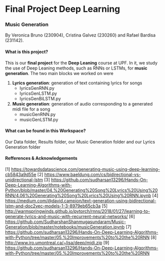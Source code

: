 # Final Project Deep Learning
### Music Generation
By Veronica Bruno (230904), Cristina Galvez (230260) and Rafael Bardisa (231142).

#### What is this project?
This is our **final project** for the **Deep Leaning** course at UPF. In it, we study the use of Deep Leaning methods, such as RNNs or LSTMs, for **music generation**. The two main blocks we worked on were
1. **Lyrics generation**: generation of text containing lyrics for songs
    - lyricsGenRNN.py
    - lyricsGenLSTM.py
    - lyricsGenBiLSTM.py
2. **Music generation**: generation of audio corresponding to a generated midi file for a song
   - musicGenRNN.py
   - musicGenLSTM.py

#### What can be found in this Workspace?
Our Data folder, Results folder, our Music Generation folder and our Lyrics Generation folder
  
#### Refferences & Acknowledgements
[1] https://towardsdatascience.com/generating-music-using-deep-learning-cb5843a9d55e
[2] https://www.baeldung.com/cs/bidirectional-vs-unidirectional-lstm
[3] https://github.com/sudharsan13296/Hands-On-Deep-Learning-Algorithms-with-Python/blob/master/04.%20Generating%20Song%20Lyrics%20Using%20RNN/4.06%20Generating%20Song%20Lyrics%20Using%20RNN.ipynb
[4] https://medium.com/@david.campion/text-generation-using-bidirectional-lstm-and-doc2vec-models-1-3-8979eb65cb3a
[5] http://warmspringwinds.github.io/pytorch/rnns/2018/01/27/learning-to-generate-lyrics-and-music-with-recurrent-neural-networks/
[6] https://github.com/SudharshanShanmugasundaram/Music-Generation/blob/master/notebooks/musicGeneration.ipynb
[7] https://github.com/sudharsan13296/Hands-On-Deep-Learning-Algorithms-with-Python/tree/master/05.%20Improvements%20to%20the%20RNN
[8] http://www.iro.umontreal.ca/~lisa/deep/midi.zip
[9] https://github.com/sudharsan13296/Hands-On-Deep-Learning-Algorithms-with-Python/tree/master/05.%20Improvements%20to%20the%20RNN
